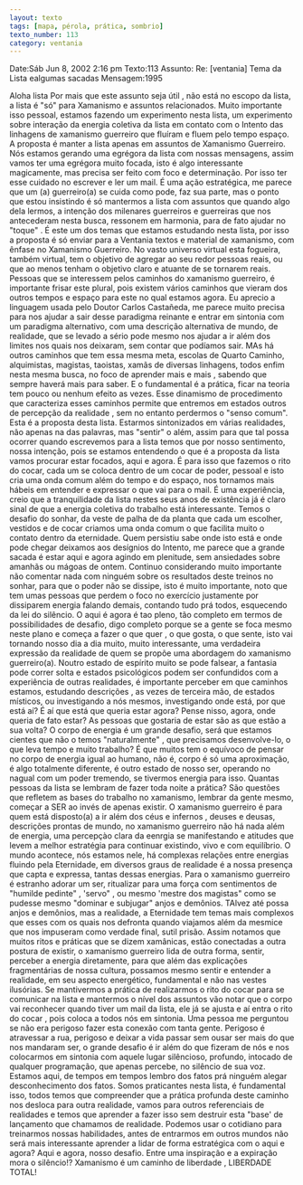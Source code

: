 ```yaml
---
layout: texto
tags: [mapa, pérola, prática, sombrio]
texto_number: 113
category: ventania
---
```

Date:Sáb Jun 8, 2002 2:16 pm
Texto:113
Assunto: Re: [ventania] Tema da Lista ealgumas sacadas
Mensagem:1995

Aloha lista 
Por mais que este assunto seja útil , não está no escopo da lista, a lista é "só" para Xamanismo e assuntos relacionados. Muito importante isso pessoal, estamos fazendo um experimento nesta lista, um experimento sobre interação da energia coletiva da lista em contato com o Intento das linhagens de xamanismo guerreiro que fluíram e fluem pelo tempo espaço. A proposta é manter a lista apenas em assuntos de Xamanismo Guerreiro. Nós estamos gerando uma egrégora da lista com nossas mensagens, assim vamos ter uma egrégora muito focada, isto é algo interessante magicamente, mas precisa ser feito com foco e determinação. Por isso ter esse cuidado no escrever e ler um mail. É uma ação estratégica, me parece que um (a) guerreiro(a) se cuida como pode, faz sua parte, mas o ponto que estou insistindo é só mantermos a lista com assuntos que quando algo dela lermos, a intenção dos milenares guerreiros e guerreiras que nos antecederam nesta busca, ressonem em harmonia, para de fato ajudar no "toque" . É este um dos temas que estamos estudando nesta lista, por isso a proposta é só enviar para a Ventania textos e material de xamanismo, com ênfase no Xamanismo Guerreiro. No vasto universo virtual esta fogueira, também virtual, tem o objetivo de agregar ao seu redor pessoas reais, ou que ao menos tenham o objetivo claro e atuante de se tornarem reais. Pessoas que se interessem pelos caminhos do xamanismo guerreiro, é importante frisar este plural, pois existem vários caminhos que vieram dos outros tempos e espaço para este no qual estamos agora. Eu aprecio a linguagem usada pelo Doutor Carlos Castañeda, me parece muito precisa para nos ajudar a sair desse paradigma reinante e entrar em sintonia com um paradigma alternativo, com uma descrição alternativa de mundo, de realidade, que se levado a sério pode mesmo nos ajudar a ir além dos limites nos quais nos deixaram, sem contar que podíamos sair. MAs há outros caminhos que tem essa mesma meta, escolas de Quarto Caminho, alquimistas, magistas, taoistas, xamãs de diversas linhagens, todos enfim nesta mesma busca, no foco de aprender mais e mais , sabendo que sempre haverá mais para saber. E o fundamental é a prática, ficar na teoria tem pouco ou nenhum efeito as vezes. Esse dinamismo de procedimento que caracteriza esses caminhos permite que entremos em estados outros de percepção da realidade , sem no entanto perdermos o "senso comum". 
Esta é a proposta desta lista. Estarmos sintonizados em várias realidades, não apenas na das palavras, mas "sentir" o além, assim para que tal possa ocorrer quando escrevemos para a lista temos que por nosso sentimento, nossa intenção, pois se estamos entendendo o que é a proposta da lista vamos procurar estar focados, aqui e agora. É para isso que fazemos o rito do cocar, cada um se coloca dentro de um cocar de poder, pessoal e isto cria uma onda comum além do tempo e do espaço, nos tornamos mais hábeis em entender e expressar o que vai para o mail. É uma experiência, creio que a tranquilidade da lista nestes seus anos de existência já é claro sinal de que a energia coletiva do trabalho está interessante. Temos o desafio do sonhar, da veste de palha de da planta que cada um escolher, vestidos e de cocar criamos uma onda comum o que facilita muito o contato dentro da eternidade. Quem persistiu sabe onde isto está e onde pode chegar deixamos aos desígnios do Intento, me parece que a grande sacada é estar aqui e agora agindo em plenitude, sem ansiedades sobre amanhãs ou mágoas de ontem. Continuo considerando muito importante não comentar nada com ninguém sobre os resultados deste treinos no sonhar, para que o poder não se dissipe, isto é muito importante, noto que tem umas pessoas que perdem o foco no exercício justamente por dissiparem energia falando demais, contando tudo prá todos, esquecendo da lei do silêncio. O aqui é agora é tao pleno, tão completo em termos de possibilidades de desafio, digo completo porque se a gente se foca mesmo neste plano e começa a fazer o que quer , o que gosta, o que sente, isto vai tornando nosso dia a dia muito, muito interessante, uma verdadeira expressão da realidade de quem se propõe uma abordagem do xamanismo guerreiro(a). 
Noutro estado de espírito muito se pode falsear, a fantasia pode correr solta e estados psicológicos podem ser confundidos com a experiência de outras realidades, é importante perceber em que caminhos estamos, estudando descrições , as vezes de terceira mão, de estados místicos, ou investigando a nós mesmos, investigando onde está, por que está aí? É aí que está que queria estar agora? Pense nisso, agora, onde queria de fato estar? As pessoas que gostaria de estar são as que estão a sua volta? O corpo de energia é um grande desafio, será que estamos cientes que não o temos "naturalmente" , que precisamos desenvolve-lo, o que leva tempo e muito trabalho? É que muitos tem o equívoco de pensar no corpo de energia igual ao humano, não é, corpo é só uma aproximação, é algo totalmente diferente, é outro estado de nosso ser, operando no nagual com um poder tremendo, se tivermos energia para isso. Quantas pessoas da lista se lembram de fazer toda noite a prática? São questões que refletem as bases do trabalho no xamanismo, lembrar da gente mesmo, começar a SER ao invés de apenas existir. O xamanismo guerreiro é para quem está disposto(a) a ir além dos céus e infernos , deuses e deusas, descrições prontas de mundo, no xamanismo guerreiro não há nada além de energia, uma percepçào clara da eenrgia se manifestando e atitudes que levem a melhor estratégia para continuar existindo, vivo e com equilíbrio. O mundo acontece, nós estamos nele, há complexas relações entre energias fluindo pela Eternidade, em diversos graus de realidade é a nossa presença que capta e expressa, tantas dessas energias. 
Para o xamanismo guerreiro é estranho adorar um ser, ritualizar para uma força com sentimentos de "humilde pedinte" , 'servo" , ou mesmo 'mestre dos magistas" como se pudesse mesmo "dominar e subjugar" anjos e demônios. TAlvez até possa anjos e demônios, mas a realidade, a Eternidade tem temas mais complexos que esses com os quais nos defronta quando viajamos além da mesmice que nos impuseram como verdade final, sutil prisão. Assim notamos que muitos ritos e práticas que se dizem xamânicas, estão conectadas a outra postura de existir, o xamanismo guerreiro lida de outra forma, sentir, perceber a energia diretamente, para que além das explicações fragmentárias de nossa cultura, possamos mesmo sentir e entender a realidade, em seu aspecto energético, fundamental e não nas vestes ilusórias. Se mantivermos a prática de realizarmos o rito do cocar para se comunicar na lista e mantermos o nível dos assuntos vão notar que o corpo vai reconhecer quando tiver um mail da lista, ele já se ajusta e aí entra o rito do cocar , pois coloca a todos nós em sintonia. 
Uma pessoa me perguntou se não era perigoso fazer esta conexão com tanta gente. Perigoso é atravessar a rua, perigoso e deixar a vida passar sem ousar ser mais do que nos mandaram ser, o grande desafio é ir além do que fizeram de nós e nos colocarmos em sintonia com aquele lugar silêncioso, profundo, intocado de qualquer programação, que apenas percebe, no silêncio de sua voz. Estamos aqui, de tempos em tempos lembro dos fatos prá ninguém alegar desconhecimento dos fatos. 
Somos praticantes nesta lista, é fundamental isso, todos temos que compreender que a prática profunda deste caminho nos desloca para outra realidade, vamos para outros referenciais de realidades e temos que aprender a fazer isso sem destruir esta "base' de lançamento que chamamos de realidade. Podemos usar o cotidiano para treinarmos nossas habilidades, antes de entrarmos em outros mundos não será mais interessante aprender a lidar de forma estratégica com o aqui e agora? Aqui e agora, nosso desafio. Entre uma inspiração e a expiração mora o silêncio!? Xamanismo é um caminho de liberdade , LIBERDADE TOTAL!